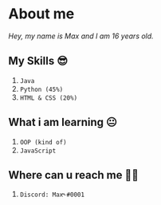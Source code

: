 # About me

*Hey, my name is Max and I am 16 years old.*

## My Skills 😎

1. ` Java `
2. ` Python (45%) `
3. ` HTML & CSS (20%) `

## What i am learning 😐

1. ` OOP (kind of) `
2. ` JavaScript `

## Where can u reach me 🤷‍♂️

1. ` Discord: Max˞#0001 `
